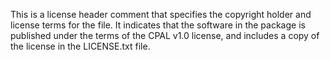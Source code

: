 This is a license header comment that specifies the copyright holder and license terms for the file. It indicates that the software in the package is published under the terms of the CPAL v1.0 license, and includes a copy of the license in the LICENSE.txt file.
